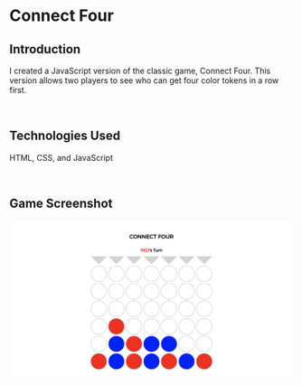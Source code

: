 # Connect Four

## Introduction
I created a JavaScript version of the classic game, Connect Four. This version allows two players to see who can get four color tokens in a row first.

<br>

## Technologies Used
HTML, CSS, and JavaScript

<br>

## Game Screenshot
![connect four game image](images/connectfour.png)